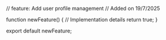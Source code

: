 // feature: Add user profile management
// Added on 19/7/2025

function newFeature() {
  // Implementation details
  return true;
}

export default newFeature;